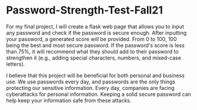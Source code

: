 # Password-Strength-Test-Fall21

For my final project, I will create a flask web page that allows you to input any password and check if the password is secure enough. After inputting your password, a generated score will be provided. From 0 to 100, 100 being the best and most secure password. If the password's score is less than 75%, it will recommend what they should add to their password to strengthen it (e.g., adding special characters, numbers, and mixed-case letters).

I believe that this project will be beneficial for both personal and business use. We use passwords every day, and passwords are the only things protecting our sensitive information. Every day, companies are facing cyberattacks for personal information. Keeping a solid secure password can help keep your information safe from these attacks. 

